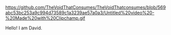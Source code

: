 https://github.com/TheVoidThatConsumes/TheVoidThatconsumes/blob/569abc53bc253a9c994d73589c1a3239ae57a0a3/Untitled%20video%20-%20Made%20with%20Clipchamp.gif

Hello! I am David.

<!---
TheVoidThatconsumes/TheVoidThatconsumes is a ✨ special ✨ repository because its `README.md` (this file) appears on your GitHub profile.
You can click the Preview link to take a look at your changes.
--->
